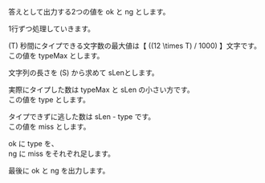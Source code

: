 答えとして出力する2つの値を ok と ng とします。

1行ずつ処理していきます。

\(T\) 秒間にタイプできる文字数の最大値は【 \((12 \times T) / 1000\) 】文字です。  
この値を typeMax とします。

文字列の長さを \(S\) から求めて sLenとします。

実際にタイプした数は typeMax と sLen の小さい方です。  
この値を type とします。

タイプできずに逃した数は sLen - type です。  
この値を miss とします。

ok に type を、  
ng に miss をそれぞれ足します。

最後に ok と ng を出力します。